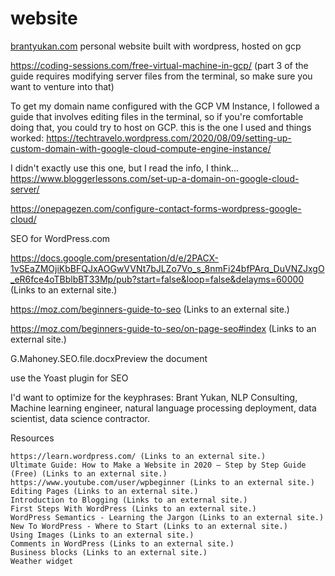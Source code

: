 # website
[brantyukan.com](https://brantyukan.com/) personal website built with wordpress, hosted on gcp

https://coding-sessions.com/free-virtual-machine-in-gcp/
(part 3 of the guide requires modifying server files from the terminal, so make sure you want to venture into that)


To get my domain name configured with the GCP VM Instance, I followed a guide that involves editing files in the terminal, so if you're comfortable doing that, you could try to host on GCP.
this is the one I used and things worked:
https://techtravelo.wordpress.com/2020/08/09/setting-up-custom-domain-with-google-cloud-compute-engine-instance/





I didn't exactly use this one, but I read the info, I think...
https://www.bloggerlessons.com/set-up-a-domain-on-google-cloud-server/




https://onepagezen.com/configure-contact-forms-wordpress-google-cloud/












SEO for WordPress.com

https://docs.google.com/presentation/d/e/2PACX-1vSEaZMOjiKbBFQJxAOGwVVNt7bJLZo7Vo_s_8nmFi24bfPArq_DuVNZJxgO_eR6fce4oTBblbBT33Mp/pub?start=false&loop=false&delayms=60000 (Links to an external site.)

https://moz.com/beginners-guide-to-seo (Links to an external site.)

https://moz.com/beginners-guide-to-seo/on-page-seo#index (Links to an external site.)

G.Mahoney.SEO.file.docxPreview the document

use the Yoast plugin for SEO

I'd want to optimize for the keyphrases:  Brant Yukan, NLP Consulting, Machine learning engineer, natural language processing deployment, data scientist, data science contractor.




Resources

    https://learn.wordpress.com/ (Links to an external site.) 
    Ultimate Guide: How to Make a Website in 2020 – Step by Step Guide (Free) (Links to an external site.)
    https://www.youtube.com/user/wpbeginner (Links to an external site.) 
    Editing Pages (Links to an external site.)
    Introduction to Blogging (Links to an external site.)
    First Steps With WordPress (Links to an external site.)
    WordPress Semantics - Learning the Jargon (Links to an external site.)
    New To WordPress - Where to Start (Links to an external site.)
    Using Images (Links to an external site.)
    Comments in WordPress (Links to an external site.)
    Business blocks (Links to an external site.)
    Weather widget
